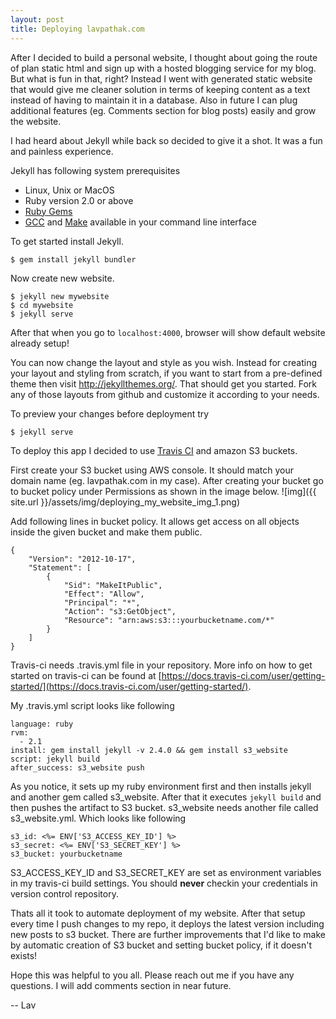 ```yaml
---
layout: post
title: Deploying lavpathak.com
---
```


After I decided to build a personal website, I thought about going the route of plan static html and sign up with a hosted blogging service for my blog.
But what is fun in that, right?
Instead I went with generated static website that would give me cleaner solution in terms of keeping content as a text instead of having to maintain it in a database.
Also in future I can plug additional features (eg. Comments section for blog posts) easily and grow the website.

I had heard about Jekyll while back so decided to give it a shot. It was a fun and painless experience.

Jekyll has following system prerequisites
* Linux, Unix or MacOS
* Ruby version 2.0 or above
* [Ruby Gems](https://rubygems.org/pages/download)
* [GCC](https://gcc.gnu.org/install/) and [Make](https://www.gnu.org/software/make/) available in your command line interface


To get started install Jekyll.
```
$ gem install jekyll bundler
```

Now create new website.
```
$ jekyll new mywebsite
$ cd mywebsite
$ jekyll serve
```

After that when you go to ```localhost:4000```, browser will show default website already setup!

You can now change the layout and style as you wish. Instead for creating your layout and styling from scratch, if you want to start from a pre-defined
theme then visit <a href="http://jekyllthemes.org/" target="_blank">http://jekyllthemes.org/</a>.
That should get you started. Fork any of those layouts from github and customize it according to your needs.

To preview your changes before deployment try
```
$ jekyll serve
```

To deploy this app I decided to use <a href="http://travis-ci.org/" target="_blank">Travis CI</a> and amazon S3 buckets.

First create your S3 bucket using AWS console. It should match your domain name (eg. lavpathak.com in my case). After creating your bucket go to bucket policy
under Permissions as shown in the image below.
![img]({{ site.url }}/assets/img/deploying_my_website_img_1.png)

Add following lines in bucket policy. It allows get access on all objects inside the given bucket and make them public.
```
{
    "Version": "2012-10-17",
    "Statement": [
        {
            "Sid": "MakeItPublic",
            "Effect": "Allow",
            "Principal": "*",
            "Action": "s3:GetObject",
            "Resource": "arn:aws:s3:::yourbucketname.com/*"
        }
    ]
}
```

Travis-ci needs .travis.yml file in your repository. More info on how to get started on travis-ci can be found at
[https://docs.travis-ci.com/user/getting-started/](https://docs.travis-ci.com/user/getting-started/).

My .travis.yml script looks like following
```
language: ruby
rvm:
  - 2.1
install: gem install jekyll -v 2.4.0 && gem install s3_website
script: jekyll build
after_success: s3_website push
```

As you notice, it sets up my ruby environment first and then installs jekyll and another gem called s3_website.
After that it executes ```jekyll build``` and then pushes the artifact to S3 bucket. s3_website needs another file called s3_website.yml. Which looks like following
```
s3_id: <%= ENV['S3_ACCESS_KEY_ID'] %>
s3_secret: <%= ENV['S3_SECRET_KEY'] %>
s3_bucket: yourbucketname
```

S3_ACCESS_KEY_ID and S3_SECRET_KEY are set as environment variables in my travis-ci build settings. You should **never** checkin your credentials in version control repository.

Thats all it took to automate deployment of my website. After that setup every time I push changes to my repo, it deploys the latest version including new posts to s3 bucket.
There are further improvements that I'd like to make by automatic creation of S3 bucket and setting bucket policy, if it doesn't exists!

Hope this was helpful to you all. Please reach out me if you have any questions. I will add comments section in near future.

-- Lav
